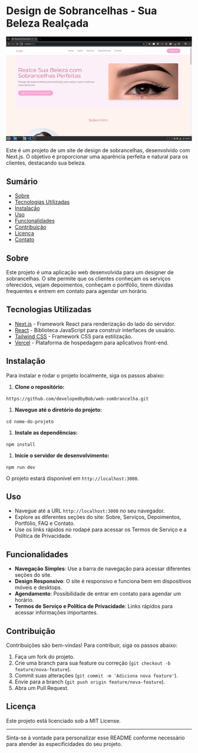 Design de Sobrancelhas - Sua Beleza Realçada
============================================

![Desktop](./public/rd-images/desktop.gif)

Este é um projeto de um site de design de sobrancelhas, desenvolvido com Next.js. O objetivo é proporcionar uma aparência perfeita e natural para os clientes, destacando sua beleza.

Sumário
-------

-   [Sobre](#sobre)
-   [Tecnologias Utilizadas](#tecnologias-utilizadas)
-   [Instalação](#instala%C3%A7%C3%A3o)
-   [Uso](#uso)
-   [Funcionalidades](#funcionalidades)
-   [Contribuição](#contribui%C3%A7%C3%A3o)
-   [Licença](#licen%C3%A7a)
-   [Contato](#contato)

Sobre
-----

Este projeto é uma aplicação web desenvolvida para um designer de sobrancelhas. O site permite que os clientes conheçam os serviços oferecidos, vejam depoimentos, conheçam o portfólio, tirem dúvidas frequentes e entrem em contato para agendar um horário.

Tecnologias Utilizadas
----------------------

-   [Next.js](https://nextjs.org/) - Framework React para renderização do lado do servidor.
-   [React](https://reactjs.org/) - Biblioteca JavaScript para construir interfaces de usuário.
-   [Tailwind CSS](https://tailwindcss.com/) - Framework CSS para estilização.
-   [Vercel](https://vercel.com/) - Plataforma de hospedagem para aplicativos front-end.

Instalação
----------

Para instalar e rodar o projeto localmente, siga os passos abaixo:

1.  **Clone o repositório:**

`https://github.com/developedbyBob/web-sombrancelha.git`

1.  **Navegue até o diretório do projeto:**


`cd nome-do-projeto`

1.  **Instale as dependências:**

`npm install`

1.  **Inicie o servidor de desenvolvimento:**

`npm run dev`

O projeto estará disponível em `http://localhost:3000`.

Uso
---

-   Navegue até a URL `http://localhost:3000` no seu navegador.
-   Explore as diferentes seções do site: Sobre, Serviços, Depoimentos, Portfólio, FAQ e Contato.
-   Use os links rápidos no rodapé para acessar os Termos de Serviço e a Política de Privacidade.

Funcionalidades
---------------

-   **Navegação Simples**: Use a barra de navegação para acessar diferentes seções do site.
-   **Design Responsivo**: O site é responsivo e funciona bem em dispositivos móveis e desktops.
-   **Agendamento**: Possibilidade de entrar em contato para agendar um horário.
-   **Termos de Serviço e Política de Privacidade**: Links rápidos para acessar informações importantes.

Contribuição
------------

Contribuições são bem-vindas! Para contribuir, siga os passos abaixo:

1.  Faça um fork do projeto.
2.  Crie uma branch para sua feature ou correção (`git checkout -b feature/nova-feature`).
3.  Commit suas alterações (`git commit -m 'Adiciona nova feature'`).
4.  Envie para a branch (`git push origin feature/nova-feature`).
5.  Abra um Pull Request.

Licença
-------

Este projeto está licenciado sob a MIT License.

* * * * *

Sinta-se à vontade para personalizar esse README conforme necessário para atender às especificidades do seu projeto.
